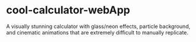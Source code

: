 # cool-calculator-webApp
A visually stunning calculator with glass/neon effects, particle background, and cinematic animations that are extremely difficult to manually replicate.
